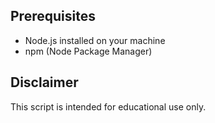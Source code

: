 ## Prerequisites
- Node.js installed on your machine
- npm (Node Package Manager)

## Disclaimer
This script is intended for educational use only. 


